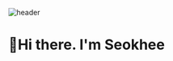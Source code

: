 ![header](https://capsule-render.vercel.app/api?type=waving&color=BDBDBD&height=250&section=header&text=Seokhee%20Jeong&fontSize=80)


# 👋Hi there. I'm Seokhee

<!-- <h3> Contact </h3> -->
